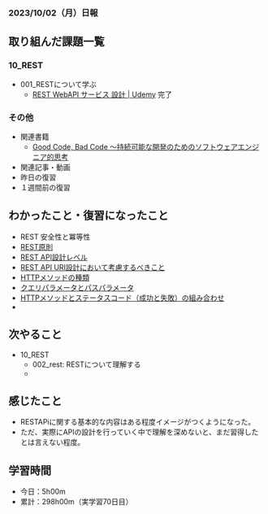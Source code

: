 ### 2023/10/02（月）日報
## 取り組んだ課題一覧

### 10_REST
  - 001_RESTについて学ぶ
    - [REST WebAPI サービス 設計 | Udemy](https://www.udemy.com/course/rest-webapi-development/) 完了

### その他
<!-- - ブログ執筆
  - [MermaidでER図を作成する](https://hot-barberry-eb3.notion.site/Mermaid-ER-02d1cd26d8334eedae643da03290eee4) -->
<!-- - 模写コーディング
  - [作って学ぶコーディング学習サイト](https://code-step.com/)
    - [【入門編】recipemenu](https://github.com/imahoritatsuki/copyingCoding/tree/main/introductory-recipemenu/output) -->
- 関連書籍
  - [Good Code, Bad Code ～持続可能な開発のためのソフトウェアエンジニア的思考](https://amzn.asia/d/7NzMcZp)
- 関連記事・動画
  <!-- - [エンジニアの情報収集法まとめ](https://qiita.com/nesheep5/items/e7196ba496e59bb2aa28) -->
- 昨日の復習
- １週間前の復習

## わかったこと・復習になったこと
  - REST 安全性と冪等性
  - [REST原則](https://www.notion.so/REST-REST-578cfbe7261044d0bdbe43d0e671c6f5?pvs=4)
  - [REST API設計レベル](https://www.notion.so/REST-REST-API-bc064ab15fd242a2973b849931e700ab?pvs=4)
  - [REST API URI設計において考慮するべきこと](https://www.notion.so/REST-API-URI-b5498f42ee004258a2af4078d850c35e?pvs=4)
  - [HTTPメソッドの種類](https://www.notion.so/REST-HTTP-7995bb718dea4c52af033db9b3301d5f?pvs=4)
  - [クエリパラメータとパスパラメータ](https://www.notion.so/REST-29c615fc4f6b4d25922b7f94668f9db7?pvs=4)
  - [HTTPメソッドとステータスコード（成功と失敗）の組み合わせ](https://www.notion.so/REST-HTTP-929fc0a60bf944c4bcc17dd92d8848a5?pvs=4)
  - 
## 次やること
- 10_REST
  - 002_rest: RESTについて理解する
  - 

## 感じたこと
- RESTAPiに関する基本的な内容はある程度イメージがつくようになった。
- ただ、実際にAPIの設計を行っていく中で理解を深めないと、まだ習得したとは言えない程度。

## 学習時間
- 今日：5h00m
- 累計：298h00m（実学習70日目）

